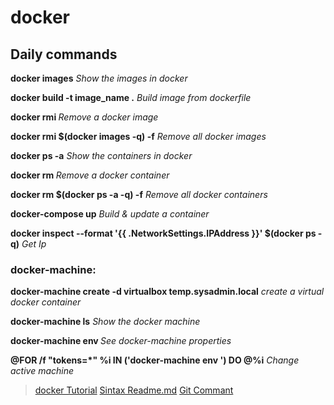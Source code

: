 # docker

## Daily commands

**docker images** *Show the images in docker*

**docker build -t image_name .** *Build image from dockerfile*

**docker rmi <imageID>** *Remove a docker image*

**docker rmi $(docker images -q) -f** *Remove all docker images*

**docker ps -a** *Show the containers in docker*

**docker rm <containerID>** *Remove a docker container*

**docker rm $(docker ps -a -q) -f** *Remove all docker containers*

**docker-compose up** *Build & update a container*

**docker inspect --format '{{ .NetworkSettings.IPAddress }}' $(docker ps -q)** *Get Ip*


### docker-machine:

**docker-machine create -d virtualbox temp.sysadmin.local** *create a virtual docker container*

**docker-machine ls** *Show the docker machine*

**docker-machine env <machine-name>** *See docker-machine properties*

**@FOR /f "tokens=*" %i IN ('docker-machine env <machine name>') DO @%i** *Change active machine*

> [docker Tutorial](https://www.youtube.com/watch?v=tBfOHso1-6o&t=1s)
> [Sintax Readme.md](https://help.github.com/articles/basic-writing-and-formatting-syntax)
> [Git Commant](http://rogerdudler.github.io/git-guide/)

